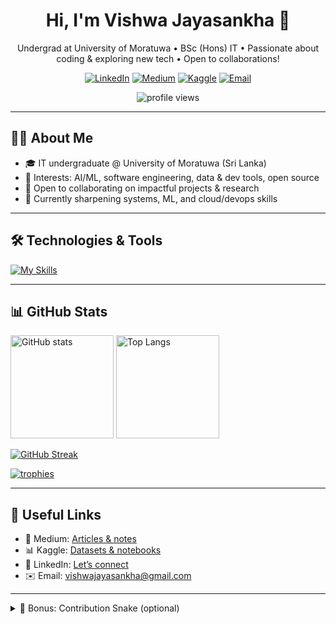<!-- Profile Header -->
<h1 align="center">Hi, I'm Vishwa Jayasankha 👋</h1>
<p align="center">
  Undergrad at University of Moratuwa • BSc (Hons) IT • Passionate about coding & exploring new tech • Open to collaborations!
</p>

<p align="center">
  <!-- Socials -->
  <a href="https://lk.linkedin.com/in/vishwajayasankha"><img alt="LinkedIn" src="https://img.shields.io/badge/LinkedIn-0A66C2?style=for-the-badge&logo=linkedin&logoColor=white"></a>
  <a href="https://medium.com/@vishwajayasankha"><img alt="Medium" src="https://img.shields.io/badge/Medium-12100E?style=for-the-badge&logo=medium&logoColor=white"></a>
  <a href="https://kaggle.com/vishwajayasankha"><img alt="Kaggle" src="https://img.shields.io/badge/Kaggle-20BEFF?style=for-the-badge&logo=kaggle&logoColor=white"></a>
  <a href="mailto:vishwajayasankha@gmail.com"><img alt="Email" src="https://img.shields.io/badge/Email-EA4335?style=for-the-badge&logo=gmail&logoColor=white"></a>
</p>

<p align="center">
  <!-- Profile views counter -->
  <img src="https://komarev.com/ghpvc/?username=VishwaJaya01&label=Profile%20Views&color=0e75b6&style=flat" alt="profile views" />
</p>

---

## 👨‍💻 About Me
- 🎓 IT undergraduate @ University of Moratuwa (Sri Lanka)
- 🤖 Interests: AI/ML, software engineering, data & dev tools, open source
- 🤝 Open to collaborating on impactful projects & research
- 🌱 Currently sharpening systems, ML, and cloud/devops skills

---

## 🛠️ Technologies & Tools
<!-- Skill icons (edit the list to match your stack) -->
[![My Skills](https://skillicons.dev/icons?i=python,cpp,java,js,ts,react,nodejs,nextjs,tailwind,html,css,fastapi,flask,dotnet,unity,flutter,firebase,postgres,mysql,mongodb,sqlite,git,github,linux,bash,docker,kubernetes,vscode,postman,opencv,tensorflow,pytorch,sklearn)](https://skillicons.dev)

---

## 📊 GitHub Stats
<!-- Overall stats -->
<p>
  <img height="165" src="https://github-readme-stats.vercel.app/api?username=VishwaJaya01&show_icons=true&include_all_commits=true&count_private=true&theme=transparent" alt="GitHub stats" />
  <!-- Languages as % (Top Langs) -->
  <img height="165" src="https://github-readme-stats.vercel.app/api/top-langs/?username=VishwaJaya01&layout=compact&langs_count=10&theme=transparent" alt="Top Langs" />
</p>

<!-- Streaks -->
[![GitHub Streak](https://streak-stats.demolab.com?user=VishwaJaya01&type=png&theme=transparent&hide_border=true)](https://git.io/streak-stats)

<!-- Trophies -->
<p>
  <a href="https://github.com/ryo-ma/github-profile-trophy">
    <img src="https://github-profile-trophy.vercel.app/?username=VishwaJaya01&theme=algolia&no-bg=true&no-frame=true&row=1&column=6" alt="trophies" />
  </a>
</p>

---

## 🔗 Useful Links
- 🧠 Medium: <a href="https://medium.com/@vishwajayasankha">Articles & notes</a>
- 📊 Kaggle: <a href="https://kaggle.com/vishwajayasankha">Datasets & notebooks</a>
- 💼 LinkedIn: <a href="https://lk.linkedin.com/in/vishwajayasankha">Let’s connect</a>
- ✉️ Email: <a href="mailto:vishwajayasankha@gmail.com">vishwajayasankha@gmail.com</a>

---

<details>
<summary>🐍 Bonus: Contribution Snake (optional)</summary>

Add this to show a live contribution “snake” below (see instructions in repo Actions):

<img src="https://github.com/VishwaJaya01/VishwaJaya01/blob/output/github-contribution-grid-snake.svg" alt="snake animation" />
</details>

<!-- End -->
